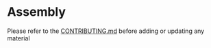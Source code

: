 Assembly
========

Please refer to the [CONTRIBUTING.md](../../CONTRIBUTING.md) before adding or updating any material
